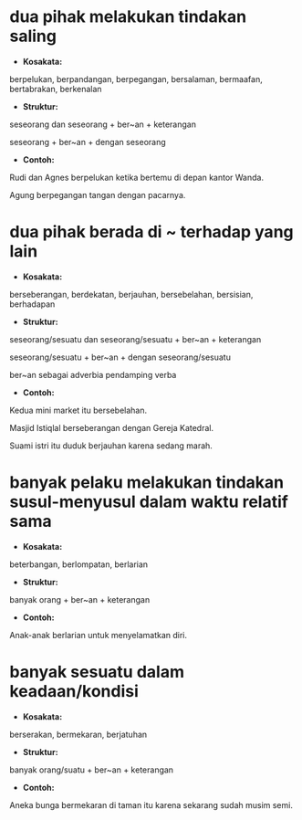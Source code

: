 # dua pihak melakukan tindakan saling

- **Kosakata:**

berpelukan, berpandangan, berpegangan, bersalaman, bermaafan, bertabrakan, berkenalan

- **Struktur:**

seseorang dan seseorang + ber~an + keterangan

seseorang + ber~an + dengan seseorang

- **Contoh:**

Rudi dan Agnes berpelukan ketika bertemu di depan kantor Wanda.

Agung berpegangan tangan dengan pacarnya.

# dua pihak berada di ~ terhadap yang lain

- **Kosakata:**

berseberangan, berdekatan, berjauhan, bersebelahan, bersisian, berhadapan

- **Struktur:**

seseorang/sesuatu dan seseorang/sesuatu + ber~an + keterangan

seseorang/sesuatu + ber~an + dengan seseorang/sesuatu

ber~an sebagai adverbia pendamping verba

- **Contoh:**

Kedua mini market itu bersebelahan.

Masjid Istiqlal berseberangan dengan Gereja Katedral.

Suami istri itu duduk berjauhan karena sedang marah.

# banyak pelaku melakukan tindakan susul-menyusul dalam waktu relatif sama

- **Kosakata:**

beterbangan, berlompatan, berlarian

- **Struktur:**

banyak orang + ber~an + keterangan

- **Contoh:**

Anak-anak berlarian untuk menyelamatkan diri.

# banyak sesuatu dalam keadaan/kondisi

- **Kosakata:**

berserakan, bermekaran, berjatuhan

- **Struktur:**

banyak orang/suatu + ber~an + keterangan

- **Contoh:**

Aneka bunga bermekaran di taman itu karena sekarang sudah musim semi.
